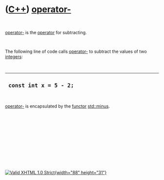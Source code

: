 



 

 

 

 

 

([C++](Cpp.htm)) [operator-](CppOperatorMinus.htm)
==================================================

 

[operator-](CppOperatorMinus.htm) is the [operator](CppOperator.htm) for
subtracting.

 

The following line of code calls [operator-](CppOperatorMinus.htm) to
subtract the values of two [integers](CppInt.htm):

 

  -------------------------
  ` const int x = 5 - 2;`
  -------------------------

 

[operator-](CppOperatorMinus.htm) is encapsulated by the
[functor](CppFunctor.htm) [std::minus](CppMinus.htm).

 

 

 

 

 





 

[![Valid XHTML 1.0 Strict](valid-xhtml10.png){width="88"
height="31"}](http://validator.w3.org/check?uri=referer)
